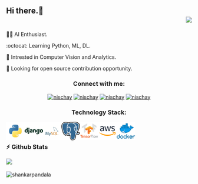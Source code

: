 
## Hi there.👋  <div align = 'right'>![](https://komarev.com/ghpvc/?username=nischay105&color=red)</div> 
							
:man_technologist: AI Enthusiast.

:octocat: Learning Python, ML, DL.

:robot: Intrested in Computer Vision and Analytics.  

:handshake: Looking for open source contribution opportunity.

<h3 align="center">Connect with me:</h3>

<p align="center">
<a href="https://www.linkedin.com/in/nischayggowda" target="blank"><img align="center" src="https://cdn.jsdelivr.net/npm/simple-icons@3.0.1/icons/linkedin.svg" alt="nischay" height="30" width="40" /></a>
<a href="https://www.kaggle.com/nischay105" target="blank"><img align="center" src="https://cdn.jsdelivr.net/npm/simple-icons@3.0.1/icons/kaggle.svg" alt="nischay" height="30" width="40" /></a>
<a href="https://nischay-gowda.medium.com" target="blank"><img align="center" src="https://cdn.jsdelivr.net/npm/simple-icons@3.0.1/icons/medium.svg" alt="nischay" height="30" width="40" /></a>
<a href="https://www.instagram.com/imnischaygowda" target="blank"><img align="center" src="https://cdn.jsdelivr.net/npm/simple-icons@3.0.1/icons/instagram.svg" alt="nischay" height="30" width="40" /></a>
</p>

	
<!-- 	<a href="https://github.com/sponsors/nischayggowda105"><img src="https://img.shields.io/badge/GitHub_Sponsors--_.svg?style=social&logo=github&logoColor=EA4AAA" alt="GitHub Sponsors"></a> -->

<h3 align="center">Technology Stack:</h3>
<img align="left" alt="Python" width="50px" src="https://raw.githubusercontent.com/github/explore/80688e429a7d4ef2fca1e82350fe8e3517d3494d/topics/python/python.png" />
<img align="left" alt="Python" width="50px" src="https://raw.githubusercontent.com/github/explore/80688e429a7d4ef2fca1e82350fe8e3517d3494d/topics/django/django.png" />
<img align="left" alt="Mysql" width="50px" src="https://raw.githubusercontent.com/github/explore/80688e429a7d4ef2fca1e82350fe8e3517d3494d/topics/mysql/mysql.png" />
<img align="left" alt="Postgresql" width="50px" src="https://raw.githubusercontent.com/github/explore/80688e429a7d4ef2fca1e82350fe8e3517d3494d/topics/postgresql/postgresql.png" />
<img align="left" alt="Postgresql" width="50px" src="https://raw.githubusercontent.com/github/explore/80688e429a7d4ef2fca1e82350fe8e3517d3494d/topics/tensorflow/tensorflow.png" />
<img align="left" alt="AWS" width="50px" src="https://raw.githubusercontent.com/github/explore/fbceb94436312b6dacde68d122a5b9c7d11f9524/topics/aws/aws.png" />
<img align="left" alt="Docker" width="50px" src="https://raw.githubusercontent.com/github/explore/80688e429a7d4ef2fca1e82350fe8e3517d3494d/topics/docker/docker.png" />

<br />
<br />

### :zap: Github Stats

![](https://github-readme-stats.vercel.app/api?username=nischay105)

<p><img align="center" src="https://github-readme-streak-stats.herokuapp.com/?user=shankarpandala&" alt="shankarpandala" /></p>

